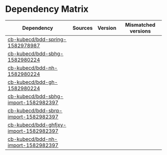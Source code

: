 # Dependency Matrix

Dependency | Sources | Version | Mismatched versions
---------- | ------- | ------- | -------------------
[cb-kubecd/bdd-spring-1582978987](https://github.com/cb-kubecd/bdd-spring-1582978987.git) |  | []() | 
[cb-kubecd/bdd-sbhg-1582980224](https://github.com/cb-kubecd/bdd-sbhg-1582980224.git) |  | []() | 
[cb-kubecd/bdd-nh-1582980224](https://github.com/cb-kubecd/bdd-nh-1582980224.git) |  | []() | 
[cb-kubecd/bdd-gh-1582980224](https://github.com/cb-kubecd/bdd-gh-1582980224.git) |  | []() | 
[cb-kubecd/bdd-sbhg-import-1582982397](https://github.com/cb-kubecd/bdd-sbhg-import-1582982397.git) |  | []() | 
[cb-kubecd/bdd-sbrp-import-1582982397](https://github.com/cb-kubecd/bdd-sbrp-import-1582982397.git) |  | []() | 
[cb-kubecd/bdd-ghfjxy-import-1582982397](https://github.com/cb-kubecd/bdd-ghfjxy-import-1582982397.git) |  | []() | 
[cb-kubecd/bdd-nh-import-1582982397](https://github.com/cb-kubecd/bdd-nh-import-1582982397.git) |  | []() | 

